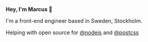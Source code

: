 <strong>Hey, I'm Marcus 👋 </strong>

I'm a front-end engineer based in Sweden, Stockholm. 

Helping with open source for [@nodejs](https://github.com/nodejs) and [@postcss](https://github.com/postcss)
